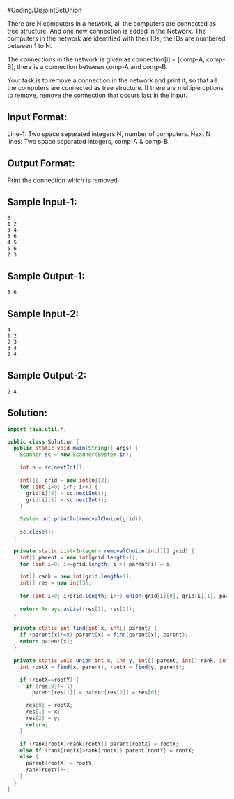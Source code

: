 #Coding/DisjointSetUnion 

There are N computers in a network, all the computers are connected as tree structure. And one new connection is added in the Network. The computers in the network are identified with their IDs, the IDs are numbered between 1 to N.

The connections in the network is given as connection\[i] = \[comp-A, comp-B], there is a connection between comp-A and comp-B.

Your task is to remove a connection in the network and print it, so that  all the computers are connected as tree structure. If there are multiple options to remove, remove the connection that occurs last in the input.


Input Format:
-------------
Line-1: Two space separated integers N, number of computers.
Next N lines: Two space separated integers, comp-A & comp-B.

Output Format:
--------------
Print the connection which is removed.


Sample Input-1:
---------------
```
6
1 2
3 4
3 6
4 5
5 6
2 3
```

Sample Output-1:
---------------
```
5 6
```


Sample Input-2:
---------------
```
4
1 2
2 3
3 4
2 4
```

Sample Output-2:
---------------
```
2 4
```


## Solution:

```java
import java.util.*;

public class Solution {
  public static void main(String[] args) {
    Scanner sc = new Scanner(System.in);

    int n = sc.nextInt();
    
    int[][] grid = new int[n][2];
    for (int i=0; i<n; i++) {
      grid[i][0] = sc.nextInt();
      grid[i][1] = sc.nextInt();
    }

    System.out.println(removalChoice(grid));
    
    sc.close();
  }

  private static List<Integer> removalChoice(int[][] grid) {
    int[] parent = new int[grid.length+1];
    for (int i=0; i<=grid.length; i++) parent[i] = i;

    int[] rank = new int[grid.length+1];
    int[] res = new int[3];
    
    for (int i=0; i<grid.length; i++) union(grid[i][0], grid[i][1], parent, rank, res);
    
    return Arrays.asList(res[1], res[2]);
  }
  
  private static int find(int x, int[] parent) {
    if (parent[x]!=x) parent[x] = find(parent[x], parent);
    return parent[x];
  }

  private static void union(int x, int y, int[] parent, int[] rank, int[] res) {
    int rootX = find(x, parent), rootY = find(y, parent);

    if (rootX==rootY) {
      if (res[0]!=-1) 
        parent[res[1]] = parent[res[2]] = res[0];

      res[0] = rootX;
      res[1] = x;
      res[2] = y;
      return;
    }

    if (rank[rootX]<rank[rootY]) parent[rootX] = rootY;
    else if (rank[rootX]>rank[rootY]) parent[rootY] = rootX;
    else {
      parent[rootX] = rootY;
      rank[rootY]++;
    }
  }
}
```